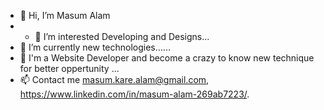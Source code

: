 - 👋 Hi, I’m Masum  Alam
- - 👀 I’m interested Developing and Designs...
- 🌱 I’m currently new technologies......
- 💞️ I'm a Website Developer and become a crazy to know new technique for better oppertunity ...
- 📫 Contact me masum.kare.alam@gmail.com, https://www.linkedin.com/in/masum-alam-269ab7223/. 

<!---
alamkare7890/alamkare7890 is a ✨ special ✨ repository because its `README.md` (this file) appears on your GitHub profile.
You can click the Preview link to take a look at your changes.
--->
